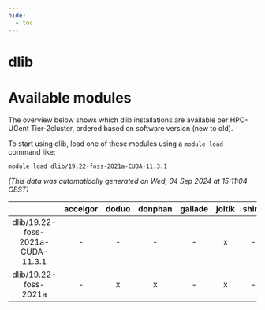 ```yaml
---
hide:
  - toc
---
```


dlib
====

# Available modules


The overview below shows which dlib installations are available per HPC-UGent Tier-2cluster, ordered based on software version (new to old).

To start using dlib, load one of these modules using a `module load` command like:

```shell
module load dlib/19.22-foss-2021a-CUDA-11.3.1
```

*(This data was automatically generated on Wed, 04 Sep 2024 at 15:11:04 CEST)*  

| |accelgor|doduo|donphan|gallade|joltik|shinx|skitty|
| :---: | :---: | :---: | :---: | :---: | :---: | :---: | :---: |
|dlib/19.22-foss-2021a-CUDA-11.3.1|-|-|-|-|x|-|-|
|dlib/19.22-foss-2021a|-|x|x|-|x|-|x|
